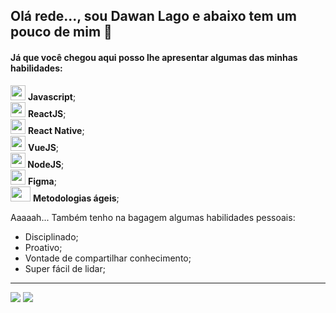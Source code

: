 ## Olá rede..., sou <strong>Dawan Lago</strong> e abaixo tem um pouco de mim 👋

#### Já que você chegou aqui posso lhe apresentar algumas das minhas habilidades:

<img src="https://cdn.jsdelivr.net/gh/devicons/devicon/icons/javascript/javascript-original.svg" width=24 height=24/> <strong>Javascript</strong>;<br />
<img src="https://cdn.jsdelivr.net/gh/devicons/devicon/icons/react/react-original-wordmark.svg" width=24 height=24/> <strong>ReactJS</strong>;<br />
<img src="https://cdn.jsdelivr.net/gh/devicons/devicon/icons/react/react-original.svg" width=24 height=24/> <strong>React Native</strong>;<br />
<img src="https://cdn.jsdelivr.net/gh/devicons/devicon/icons/vuejs/vuejs-original.svg" width=24 height=24/> <strong>VueJS</strong>;<br />
<img src="https://cdn.jsdelivr.net/gh/devicons/devicon/icons/nodejs/nodejs-original.svg" width=24 height=24/><strong> NodeJS</strong>;<br />
<img src="https://cdn.jsdelivr.net/gh/devicons/devicon/icons/figma/figma-original.svg" width=24 height=24/> <strong>Figma</strong>;<br />
<img src="https://solutionmarketing.files.wordpress.com/2013/05/agile.png?w=290&h=214" width=32 height=24/> <strong>Metodologias ágeis</strong>;<br />

Aaaaah... Também tenho na bagagem algumas habilidades pessoais:

- Disciplinado;
- Proativo;
- Vontade de compartilhar conhecimento;
- Super fácil de lidar;

<hr style="border: 2px; border-color: '#333'">

<a href="https://www.linkedin.com/in/dawanlago/" target="blank"><img src="https://img.shields.io/badge/LinkedIn-0077B5?style=for-the-badge&logo=linkedin&logoColor=white"/></a>
<a href="https://api.whatsapp.com/send?phone=5573988936370&text=Ol%C3%A1%2C%20Dawan!%20Tudo%20bem%3F%20Cheguei%20at%C3%A9%20voc%C3%AA%20pelo%20GitHub..." target="blank"><img src="https://img.shields.io/badge/WhatsApp-25D366?style=for-the-badge&logo=whatsapp&logoColor=white" /></a>
